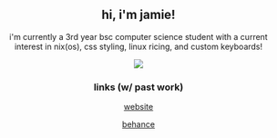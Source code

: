 <div align=center>
  <h2>hi, i'm jamie!</h2>
  <p>
    i'm currently a 3rd year bsc computer science student with a current interest
    in nix(os), css styling, linux ricing, and custom keyboards!
  </p>

  <p></p>
  <a href="#"><img src="https://skillicons.dev/icons?i=html,css,sass,figma,cs,java,nix,linux,latex,bash&perline=5"></a>

  <h3>links (w/ past work)</h3>
  <a href="https://skilet.ro">website</a>

  <a href="https://www.behance.net/skiletro">behance</a>
</div>
